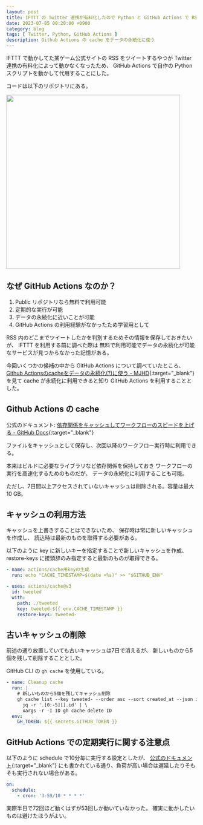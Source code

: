 ```yaml
---
layout: post
title: IFTTT の Twitter 連携が有料化したので Python と GitHub Actions で RSS をツイートする
date: 2023-07-05 00:20:00 +0900
category: blog
tags: [ Twitter, Python, GitHub Actions ]
description: Github Actions の cache をデータの永続化に使う
---
```


IFTTT で動かしてた某ゲーム公式サイトの RSS をツイートするやつが
Twitter 連携の有料化によって動かなくなったため、
GitHub Actions で自作の Python スクリプトを動かして代用することにした。

コードは以下のリポジトリにある。

<a href="https://github.com/saasan/feed2tweet" target="_blank"><img src="https://github-link-card.s3.ap-northeast-1.amazonaws.com/saasan/feed2tweet.png" width="460px"></a>

## なぜ GitHub Actions なのか？

1. Public リポジトリなら無料で利用可能
2. 定期的な実行が可能
3. データの永続化に近いことが可能
4. GitHub Actions の利用経験がなかったため学習用として

RSS 内のどこまでツイートしたかを判別するためその情報を保存しておきたいが、
IFTTT を利用する前に調べた際は
無料で利用可能でデータの永続化が可能なサービスが見つからなかった記憶がある。

今回いくつかの候補の中から GitHub Actions について調べていたところ、
[Github Actionsのcacheをデータの永続化(?)に使う - MJHD](https://mjhd.hatenablog.com/entry/2022/06/04/104711){:target="_blank"}
を見て cache が永続化に利用できると知り GitHub Actions を利用することとした。

## Github Actions の cache

公式のドキュメント: 
[依存関係をキャッシュしてワークフローのスピードを上げる - GitHub Docs](https://docs.github.com/ja/actions/using-workflows/caching-dependencies-to-speed-up-workflows){:target="_blank"}

ファイルをキャッシュとして保存し、次回以降のワークフロー実行時に利用できる。

本来はビルドに必要なライブラリなど依存関係を保持しておき
ワークフローの実行を高速化するためのものだが、
データの永続化に利用することも可能。

ただし、7日間以上アクセスされていないキャッシュは削除される。容量は最大10 GB。

## キャッシュの利用方法

キャッシュを上書きすることはできないため、
保存時は常に新しいキャッシュを作成し、
読込時は最新のものを取得する必要がある。

以下のように key に新しいキーを指定することで新しいキャッシュを作成、
restore-keys に接頭辞のみ指定すると最新のものが取得できる。

```yaml
- name: actions/cache用keyの生成
  run: echo "CACHE_TIMESTAMP=$(date +%s)" >> "$GITHUB_ENV"

- uses: actions/cache@v3
  id: tweeted
  with:
    path: ./tweeted
    key: tweeted-${{ env.CACHE_TIMESTAMP }}
    restore-keys: tweeted-
```

## 古いキャッシュの削除

前述の通り放置していても古いキャッシュは7日で消えるが、
新しいものから5個を残して削除することとした。

GitHub CLI の `gh cache` を使用している。

```yaml
- name: Cleanup cache
  run: |
    # 新しいものから5個を残してキャッシュ削除
    gh cache list --key tweeted- --order asc --sort created_at --json id | \
      jq -r '.[0:-5][].id' | \
      xargs -r -I ID gh cache delete ID
  env:
    GH_TOKEN: ${{ secrets.GITHUB_TOKEN }}
```

## GitHub Actions での定期実行に関する注意点

以下のように schedule で10分毎に実行する設定としたが、
[公式のドキュメント](https://docs.github.com/ja/actions/using-workflows/events-that-trigger-workflows#schedule){:target="_blank"}
にも書かれている通り、負荷が高い場合は遅延したりそもそも実行されない場合がある。

```yaml
on:
  schedule:
    - cron: '3-59/10 * * * *'
```

実際半日で72回ほど動くはずが53回しか動いていなかった。
確実に動かしたいものは避けたほうがよい。
